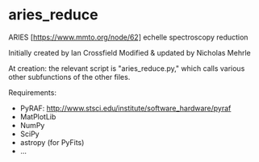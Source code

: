 # aries_reduce
ARIES [https://www.mmto.org/node/62] echelle spectroscopy reduction

Initially created by Ian Crossfield
Modified & updated by Nicholas Mehrle

At creation: the relevant script is "aries_reduce.py," which calls various other subfunctions of the other files.

Requirements:
* PyRAF: http://www.stsci.edu/institute/software_hardware/pyraf
* MatPlotLib
* NumPy
* SciPy
* astropy (for PyFits)
* ...
